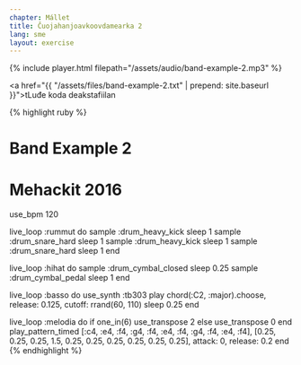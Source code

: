 ```yaml
---
chapter: Mállet
title: Čuojahanjoavkoovdamearka 2
lang: sme
layout: exercise
---
```


{% include player.html filepath="/assets/audio/band-example-2.mp3" %}

<a href="{{ "/assets/files/band-example-2.txt" | prepend: site.baseurl }}">tLuđe koda deakstafiilan</a>

{% highlight ruby %}
# Band Example 2
# Mehackit 2016

use_bpm 120

live_loop :rummut do
  sample :drum_heavy_kick
  sleep 1
  sample :drum_snare_hard
  sleep 1
  sample :drum_heavy_kick
  sleep 1
  sample :drum_snare_hard
  sleep 1
end

live_loop :hihat do
  sample :drum_cymbal_closed
  sleep 0.25
  sample :drum_cymbal_pedal
  sleep 1
end

live_loop :basso do
  use_synth :tb303
  play chord(:C2, :major).choose, release: 0.125, cutoff: rrand(60, 110)
  sleep 0.25
end

live_loop :melodia do
  if one_in(6)
    use_transpose 2
  else
    use_transpose 0
  end
  play_pattern_timed [:c4, :e4, :f4, :g4, :f4, :e4, :f4, :g4, :f4, :e4, :f4], [0.25, 0.25, 0.25, 1.5, 0.25, 0.25, 0.25, 0.25, 0.25, 0.25], attack: 0, release: 0.2
end
{% endhighlight %}